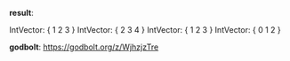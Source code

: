 **result**:
 
IntVector: { 1 2 3 }
IntVector: { 2 3 4 }
IntVector: { 1 2 3 }
IntVector: { 0 1 2 }
 
**godbolt**: https://godbolt.org/z/WjhzjzTre
